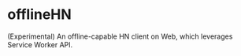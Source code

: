 # offlineHN
(Experimental) An offline-capable HN client on Web, which leverages Service Worker API.

